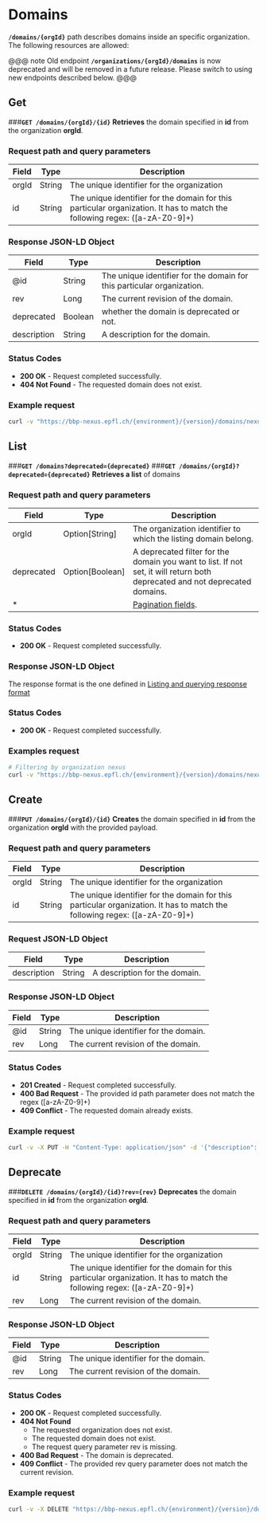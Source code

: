 # Domains
**`/domains/{orgId}`** path describes domains inside an specific organization. The following resources are allowed:

@@@ note
Old endpoint **`/organizations/{orgId}/domains`** is now deprecated and will be removed in a future release. Please switch to using new endpoints described below. 
@@@
## Get
###**`GET /domains/{orgId}/{id}`**
**Retrieves** the domain specified in **id** from the organization **orgId**.

### Request path and query parameters
| Field         | Type          | Description                                                                                                                   |
| ------------- |-------------  | ---------------------------------------------                                                                                 |
| orgId         | String        | The unique identifier for the organization                                                                                    | 
| id            | String        | The unique identifier for the domain for this particular organization. It has to match the following regex: ([a-zA-Z0-9]+) |

### Response JSON-LD Object
| Field         | Type          | Description                                                               |
| ------------- |-------------  | ---------------------------------------------                             |
| @id           | String        | The unique identifier for the domain for this particular organization. |
| rev           | Long          | The current revision of the domain.                                       |
| deprecated    | Boolean       | whether the domain is deprecated or not.                                  |
| description   | String        | A description for the domain.                                             |

### Status Codes
* **200 OK** - Request completed successfully.
* **404 Not Found** - The requested domain does not exist.

### Example request
```bash
curl -v "https://bbp-nexus.epfl.ch/{environment}/{version}/domains/nexus/core"
```

## List
###**`GET /domains?deprecated={deprecated}`**
###**`GET /domains/{orgId}?deprecated={deprecated}`**
**Retrieves a list** of domains

### Request path and query parameters
| Field         | Type                  | Description                                                                                                                   |
| ------------- |-------------          | ---------------------------------------------                                                                                 |
| orgId         | Option[String]        | The organization identifier to which the listing domain belong.                                                               | 
| deprecated    | Option[Boolean]       | A deprecated filter for the domain you want to list. If not set, it will return both deprecated and not deprecated domains.   |
| *             |                       | [Pagination fields](basics.html#pagination-response).                                                                         |

### Status Codes
* **200 OK** - Request completed successfully.

### Response JSON-LD Object

The response format is the one defined in [Listing and querying response format](basics.html#listing-and-querying-response-format)

### Status Codes
* **200 OK** - Request completed successfully.

### Examples request
```bash
# Filtering by organization nexus
curl -v "https://bbp-nexus.epfl.ch/{environment}/{version}/domains/nexus"
```

## Create
###**`PUT /domains/{orgId}/{id}`**
**Creates** the domain specified in **id** from the organization **orgId** with the provided payload.

### Request path and query parameters
| Field         | Type          | Description                                                                                                                |
| ------------- |-------------  | ---------------------------------------------                                                                              |
| orgId         | String        | The unique identifier for the organization                                                                                 | 
| id            | String        | The unique identifier for the domain for this particular organization. It has to match the following regex: ([a-zA-Z0-9]+) |

### Request JSON-LD Object
| Field         | Type          | Description                                   |
| ------------- |-------------  | --------------------------------------------- |
| description   | String        | A description for the domain.                 |

### Response JSON-LD Object
| Field         | Type          | Description                                   |
| ------------- |-------------  | --------------------------------------------- |
| @id           | String        | The unique identifier for the domain.         |
| rev           | Long          | The current revision of the domain.           |

### Status Codes
* **201 Created** - Request completed successfully.
* **400 Bad Request** - The provided id path parameter does not match the regex ([a-zA-Z0-9]+)
* **409 Conflict** - The requested domain already exists.

### Example request
```bash
curl -v -X PUT -H "Content-Type: application/json" -d '{"description": "Core Domain"}' "https://bbp-nexus.epfl.ch/{environment}/{version}/domains/nexus/core"
```

## Deprecate
###**`DELETE /domains/{orgId}/{id}?rev={rev}`**
**Deprecates** the domain specified in **id** from the organization **orgId**.

### Request path and query parameters
| Field         | Type          | Description                                                                                           |
| ------------- |-------------  | ---------------------------------------------                                                         |
| orgId         | String        | The unique identifier for the organization                                                                                    | 
| id            | String        | The unique identifier for the domain for this particular organization. It has to match the following regex: ([a-zA-Z0-9]+) |
| rev           | Long          | The current revision of the domain.           |

### Response JSON-LD Object
| Field         | Type          | Description                                   |
| ------------- |-------------  | --------------------------------------------- |
| @id           | String        | The unique identifier for the domain.         |
| rev           | Long          | The current revision of the domain.           |

### Status Codes
* **200 OK** - Request completed successfully.
* **404 Not Found**
    * The requested organization does not exist.
    * The requested domain does not exist.
    * The request query parameter rev is missing.
* **400 Bad Request** - The domain is deprecated.
* **409 Conflict** - The provided rev query parameter does not match the current revision.

### Example request
```bash
curl -v -X DELETE "https://bbp-nexus.epfl.ch/{environment}/{version}/domains/nexus/core?rev=1"
```